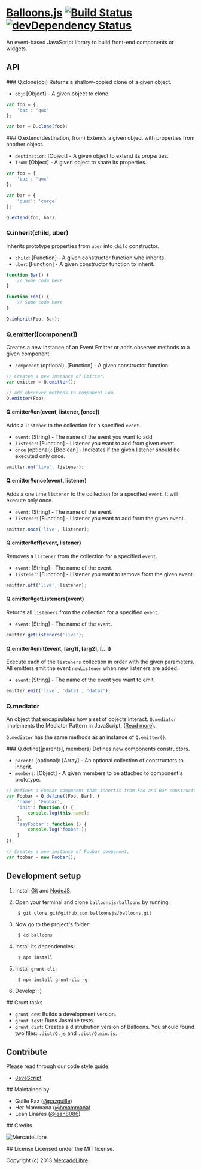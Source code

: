 # [Balloons.js](http://balloonsjs.com) [![Build Status](https://secure.travis-ci.org/balloonsjs/balloons.png)](http://travis-ci.org/balloonsjs/balloons) [![devDependency Status](https://david-dm.org/balloonsjs/balloons/dev-status.png)](https://david-dm.org/balloonsjs/balloons#info=devDependencies)


An event-based JavaScript library to build front-end components or widgets.

## API

### Q.clone(obj)
Returns a shallow-copied clone of a given object.
- `obj`: [Object] - A given object to clone.

```js
var foo = {
    'baz': 'qux'
};

var bar = Q.clone(foo);
```

### Q.extend(destination, from)
Extends a given object with properties from another object.
- `destination`: [Object] - A given object to extend its properties.
- `from`: [Object] - A given object to share its properties.

```js
var foo = {
    'baz': 'qux'
};

var bar = {
    'quux': 'corge'
};

Q.extend(foo, bar);
```

### Q.inherit(child, uber)
Inherits prototype properties from `uber` into `child` constructor.
- `child`: [Function] - A given constructor function who inherits.
- `uber`: [Function] - A given constructor function to inherit.

```js
function Bar() {
    // Some code here
}

function Foo() {
    // Some code here
}

Q.inherit(Foo, Bar);
```

### Q.emitter([component])
Creates a new instance of an Event Emitter or adds observer methods to a given component.
- `component` (optional): [Function] - A given constructor function.

```js
// Creates a new instance of Emitter.
var emitter = Q.emitter();
```

```js
// Add observer methods to component Foo.
Q.emitter(Foo);
```

#### Q.emitter#on(event, listener, [once])
Adds a `listener` to the collection for a specified `event`.
- `event`: [String] - The name of the event you want to add.
- `listener`: [Function] - Listener you want to add from given event.
- `once` (optional): [Boolean] - Indicates if the given listener should be executed only once.

```js
emitter.on('live', listener);
```

#### Q.emitter#once(event, listener)
Adds a one time `listener` to the collection for a specified `event`. It will execute only once.
- `event`: [String] - The name of the event.
- `listener`: [Function] - Listener you want to add from the given event.

```js
emitter.once('live', listener);
```

#### Q.emitter#off(event, listener)
Removes a `listener` from the collection for a specified `event`.
- `event`: [String] - The name of the event.
- `listener`: [Function] - Listener you want to remove from the given event.

```js
emitter.off('live', listener);
```

#### Q.emitter#getListeners(event)
Returns all `listeners` from the collection for a specified `event`.
- `event`: [String] - The name of the `event`.

```js
emitter.getListeners('live');
```

#### Q.emitter#emit(event, [arg1], [arg2], [...])
Execute each of the `listeners` collection in order with the given parameters.
All emitters emit the event `newListener` when new listeners are added.
- `event`: [String] - The name of the event you want to emit.

```js
emitter.emit('live', 'data1', 'data2');
```

### Q.mediator
An object that encapsulates how a set of objects interact. `Q.mediator` implements the Mediator Pattern in JavaScript. ([Read more](http://en.wikipedia.org/wiki/Mediator_pattern)).

`Q.mediator` has the same methods as an instance of `Q.emitter()`.

### Q.define([parents], members)
Defines new components constructors.
- `parents` (optional): [Array] - An optional collection of constructors to inherit.
- `members`: [Object] - A given members to be attached to component's prototype.

```js
// Defines a Foobar component that inhertis from Foo and Bar constructors.
var Foobar = Q.define([Foo, Bar], {
    'name': 'Foobar',
    'init': function () {
        console.log(this.name);
    },
    'sayFoobar': function () {
        console.log('foobar');
    }
});

// Creates a new instance of Foobar component.
var foobar = new Foobar();
```

## Development setup
1. Install [Git](http://git-scm.com/) and [NodeJS](http://nodejs.org/).
2. Open your terminal and clone `balloonsjs/balloons` by running:

        $ git clone git@github.com:balloonsjs/balloons.git

3. Now go to the project's folder:

        $ cd balloons

4. Install its dependencies:

        $ npm install

5. Install `grunt-cli`:

        $ npm install grunt-cli -g

6. Develop! :)


## Grunt tasks

- `grunt dev`: Builds a development version.
- `grunt test`: Runs Jasmine tests.
- `grunt dist`: Creates a distrubution version of Balloons. You should found two files: `.dist/Q.js` and `.dist/Q.min.js`.

## Contribute

Please read through our code style guide:
- [JavaScript](https://github.com/mercadolibre/javascript-style-guide)

## Maintained by

- Guille Paz ([@pazguille](https://twitter.com/pazguille))
- Her Mammana ([@hmammana](https://twitter.com/hmammana))
- Lean Linares ([@lean8086](https://twitter.com/lean8086))

## Credits

![MercadoLibre](http://static.mlstatic.com/org-img/chico/img/logo-mercadolibre-new.png)

## License
Licensed under the MIT license.

Copyright (c) 2013 [MercadoLibre](http://github.com/mercadolibre).
